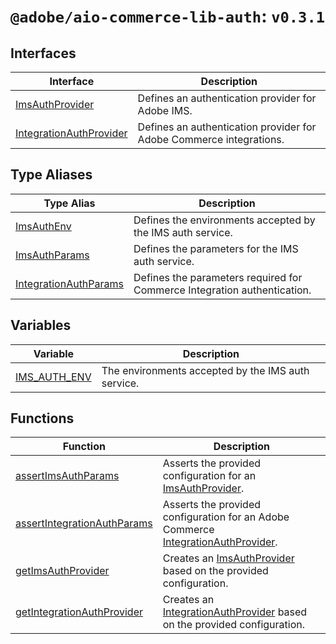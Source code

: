 # `@adobe/aio-commerce-lib-auth`: `v0.3.1`

## Interfaces

| Interface                                                        | Description                                                         |
| ---------------------------------------------------------------- | ------------------------------------------------------------------- |
| [ImsAuthProvider](interfaces/ImsAuthProvider.md)                 | Defines an authentication provider for Adobe IMS.                   |
| [IntegrationAuthProvider](interfaces/IntegrationAuthProvider.md) | Defines an authentication provider for Adobe Commerce integrations. |

## Type Aliases

| Type Alias                                                     | Description                                                              |
| -------------------------------------------------------------- | ------------------------------------------------------------------------ |
| [ImsAuthEnv](type-aliases/ImsAuthEnv.md)                       | Defines the environments accepted by the IMS auth service.               |
| [ImsAuthParams](type-aliases/ImsAuthParams.md)                 | Defines the parameters for the IMS auth service.                         |
| [IntegrationAuthParams](type-aliases/IntegrationAuthParams.md) | Defines the parameters required for Commerce Integration authentication. |

## Variables

| Variable                                  | Description                                        |
| ----------------------------------------- | -------------------------------------------------- |
| [IMS_AUTH_ENV](variables/IMS_AUTH_ENV.md) | The environments accepted by the IMS auth service. |

## Functions

| Function                                                                | Description                                                                                                                |
| ----------------------------------------------------------------------- | -------------------------------------------------------------------------------------------------------------------------- |
| [assertImsAuthParams](functions/assertImsAuthParams.md)                 | Asserts the provided configuration for an [ImsAuthProvider](interfaces/ImsAuthProvider.md).                                |
| [assertIntegrationAuthParams](functions/assertIntegrationAuthParams.md) | Asserts the provided configuration for an Adobe Commerce [IntegrationAuthProvider](interfaces/IntegrationAuthProvider.md). |
| [getImsAuthProvider](functions/getImsAuthProvider.md)                   | Creates an [ImsAuthProvider](interfaces/ImsAuthProvider.md) based on the provided configuration.                           |
| [getIntegrationAuthProvider](functions/getIntegrationAuthProvider.md)   | Creates an [IntegrationAuthProvider](interfaces/IntegrationAuthProvider.md) based on the provided configuration.           |
